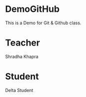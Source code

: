 # DemoGitHub

This is a Demo for Git & Github class.

# Teacher
Shradha Khapra

# Student
Delta Student

